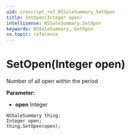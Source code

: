 ```yaml
---
uid: crmscript_ref_NSSaleSummary_SetOpen
title: SetOpen(Integer open)
intellisense: NSSaleSummary.SetOpen
keywords: NSSaleSummary, GetOpen
so.topic: reference
---
```


# SetOpen(Integer open)

Number of all open within the period 

**Parameter:** 
* **open** Integer

```crmscript
NSSaleSummary thing;
Integer open;
thing.SetOpen(open);
```

